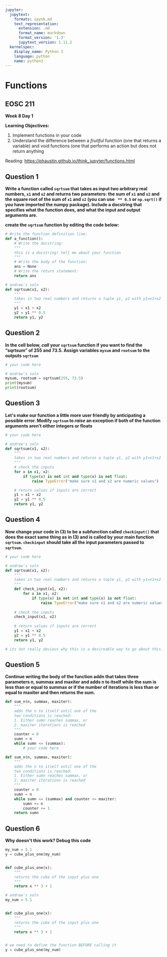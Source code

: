 ```yaml
---
jupyter:
  jupytext:
    formats: ipynb,md
    text_representation:
      extension: .md
      format_name: markdown
      format_version: '1.3'
      jupytext_version: 1.11.2
  kernelspec:
    display_name: Python 3
    language: python
    name: python3
---
```


# Functions

## EOSC 211

**Week 8 Day 1**

**Learning Objectives:**  
1. Implement functions in your code
2. Understand the difference between a *fruitful* function (one that returns a variable) and void functions (one that performs an action but does not return anything

Reading: https://phaustin.github.io/think_jupyter/functions.html



## Question 1

**Write a function called `sqrtsum` that takes as input two arbitrary real numbers, `x1` and `x2` and returns two parameters: the sum of `x1` and `x2` and the square root of the sum of `x1` and `x2` (you can use ` ** 0.5` or `np.sqrt()` if you have imported the numpy package). Include a docstring that specifies what the function does, and what the input and output arguments are.**

**create the `sqrtsum` function by editing the code below:**

```python
# Write the function definition line:
def a_function():
    # Write the docstring:
    """
    this is a docstring! tell me about your function
    """
    # Write the body of the function:
    ans = None
    # Write the return statement:
    return ans
```

```python
# andrew's soln
def sqrtsum(x1, x2):
    """
    takes in two real numbers and returns a tuple y1, y2 with y1=x1+x2 and y2=(y1)^1/2
    """
    y1 = x1 + x2
    y2 = y1 ** 0.5
    return y1, y2
```

## Question 2

**In the cell below, *call* your `sqrtsum` function if you want to find the “sqrtsum” of 255 and 73.5. Assign variables `mysum` and `rootsum` to the outputs `sqrtsum`**

```python
# your code here
```

```python
# andrew's soln
mysum, rootsum = sqrtsum(255, 73.5)
print(mysum)
print(rootsum)
```

## Question 3

**Let's make our function a little more user friendly by anticipating a possible error. Modify `sqrtsum` to *raise* an exception if both of the function arguments aren't either integers or floats**

```python
# your code here
```

```python
# andrew's soln
def sqrtsum(x1, x2):
    """
    takes in two real numbers and returns a tuple y1, y2 with y1=x1+x2 and y2=(y1)^1/2
    """
    # check the inputs
    for x in x1, x2:
        if type(x) is not int and type(x) is not float:
            raise TypeError("make sure x1 and x2 are numeric values")

    # return values if inputs are correct
    y1 = x1 + x2
    y2 = y1 ** 0.5
    return y1, y2
```

## Question 4

**Now change your code in (3) to be a subfunction called `checkinput()` that does the exact same thing as in (3) and is called by your main function `sqrtsum`. `checkinput` should take all the input parameters passed to `sqrtsum`.**

```python
# your code here
```

```python
# andrew's soln
def sqrtsum(x1, x2):
    """
    takes in two real numbers and returns a tuple y1, y2 with y1=x1+x2 and y2=(y1)^1/2
    """
    def check_input(x1, x2):
        for x in x1, x2:
            if type(x) is not int and type(x) is not float:
                raise TypeError("make sure x1 and x2 are numeric values")
    
    # check the inputs
    check_input(x1, x2)
    
    # return values if inputs are correct
    y1 = x1 + x2
    y2 = y1 ** 0.5
    return y1, y2

# its not really obvious why this is a desireable way to go about this... modify question?
```

## Question 5

**Continue writing the body of the function addn that takes three parameters n, summax and maxiter and adds n to itself while the sum is less than or equal to summax or if the number of iterations is less than or equal to maxiter and then returns the sum.**

```python
def sum_n(n, summax, maxiter):
    """
    adds the n to itself until one of the
    two conditions is reached:
    1. Either sumn reaches summax, or
    2. maxiter iterations is reached
    """
    counter = 0
    sumn = n
    while sumn <= (summax):
        # your code here
```

```python
def sum_n(n, summax, maxiter):
    """
    adds the n to itself until one of the
    two conditions is reached:
    1. Either sumn reaches summax, or
    2. maxiter iterations is reached
    """
    counter = 0
    sumn = n
    while sumn <= (summax) and counter <= maxiter:
        sumn += n
        counter += 1
    return sumn
```

## Question 6

**Why doesn't this work? Debug this code**

```python
my_num = 5.1
y = cube_plus_one(my_num)


def cube_plus_one(x):
    """
    returns the cube of the input plus one
    """
    return x ** 3 + 1
```

```python
# andrew's soln
my_num = 5.1


def cube_plus_one(x):
    """
    returns the cube of the input plus one
    """
    return x ** 3 + 1


# we need to define the function BEFORE calling it
y = cube_plus_one(my_num)
```
